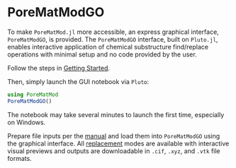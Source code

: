 # PoreMatModGO

To make `PoreMatMod.jl` more accessible, an express graphical interface, `PoreMatModGO`, is provided.
The `PoreMatModGO` interface, built on `Pluto.jl`, enables interactive application of chemical substructure find/replace operations with minimal setup and no code provided by the user.

Follow the steps in [Getting Started](../manual/start).

Then, simply launch the GUI notebook via `Pluto`:

```julia
using PoreMatMod
PoreMatModGO()
```

The notebook may take several minutes to launch the first time, especially on Windows.

Prepare file inputs per the [manual](../manual/inputs) and load them into `PoreMatModGO` using the graphical interface.
All [replacement](../manual/replace) modes are available with interactive visual previews and outputs are downloadable in `.cif`, `.xyz`, and `.vtk` file formats.
